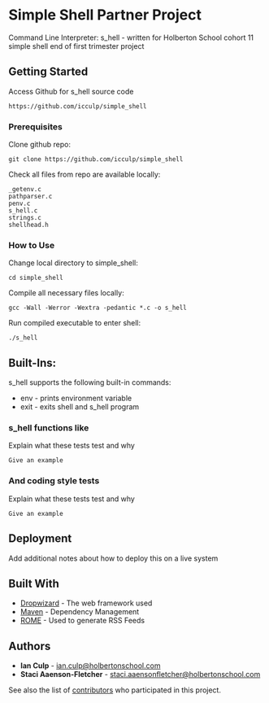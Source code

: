 # Simple Shell Partner Project

Command Line Interpreter: s_hell -  written for Holberton School cohort 11
simple shell end of first trimester project

## Getting Started

Access Github for s_hell source code

```
https://github.com/icculp/simple_shell
```

### Prerequisites

Clone github repo:

```
git clone https://github.com/icculp/simple_shell
```

Check all files from repo are available locally:
```
_getenv.c
pathparser.c
penv.c
s_hell.c
strings.c
shellhead.h
```

### How to Use

Change local directory to simple_shell:

```
cd simple_shell
```

Compile all necessary files locally:

```
gcc -Wall -Werror -Wextra -pedantic *.c -o s_hell
```

Run compiled executable to enter shell:

```
./s_hell
```

## Built-Ins:
s_hell supports the following built-in commands:

* env - prints environment variable
* exit - exits shell and s_hell program

### s_hell functions like

Explain what these tests test and why

```
Give an example
```

### And coding style tests

Explain what these tests test and why

```
Give an example
```

## Deployment

Add additional notes about how to deploy this on a live system

## Built With

* [Dropwizard](http://www.dropwizard.io/1.0.2/docs/) - The web framework used
* [Maven](https://maven.apache.org/) - Dependency Management
* [ROME](https://rometools.github.io/rome/) - Used to generate RSS Feeds

## Authors

* **Ian Culp** - ian.culp@holbertonschool.com
* **Staci Aaenson-Fletcher** - staci.aaensonfletcher@holbertonschool.com

See also the list of [contributors](https://github.com/your/project/contributors) who participated in this project.

